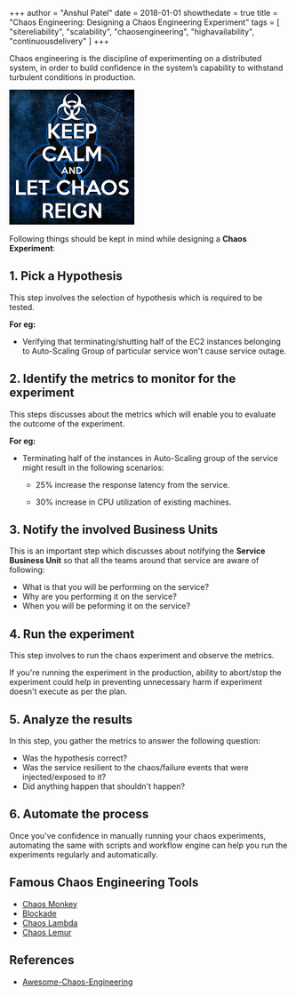 +++
author = "Anshul Patel"
date = 2018-01-01
showthedate = true
title = "Chaos Engineering: Designing a Chaos Engineering Experiment"
tags = [
    "sitereliability",
    "scalability",
    "chaosengineering",
    "highavailability",
    "continuousdelivery"
    ]
+++

Chaos engineering  is the discipline of experimenting on a distributed system, in order to build confidence in the system’s capability to withstand turbulent conditions in production.

<!--more-->

![keep_calm_chaos_reign](/img/keep_calm.png)

Following things should be kept in mind while designing a __Chaos Experiment__:

## 1. Pick a Hypothesis

This step involves the selection of hypothesis which is required to be tested.

__For eg:__

* Verifying that terminating/shutting half of the EC2 instances belonging to Auto-Scaling Group of particular service won't cause service outage.

## 2. Identify the metrics to monitor for the experiment

This steps discusses about the metrics which will enable you to evaluate the outcome of the experiment.

__For eg:__

* Terminating half of the instances in Auto-Scaling group of the service might result in the following scenarios:

  - 25% increase the response latency from the service.

  - 30% increase in CPU utilization of existing machines.

## 3. Notify the involved Business Units

This is an important step which discusses about notifying the __Service Business Unit__ so that all the teams around that service are aware of following:

  - What is that you will be performing on the service?
  - Why are you performing it on the service?
  - When you will be peforming it on the service?

## 4. Run the experiment

This step involves to run the chaos experiment and observe the metrics.

If you're running the experiment in the production, ability to abort/stop the experiment could help in preventing unnecessary harm if experiment doesn't execute as per the plan.

## 5. Analyze the results

In this step, you gather the metrics to answer the following question:

* Was the hypothesis correct?
* Was the service resilient to the chaos/failure events that were injected/exposed to it?
* Did anything happen that shouldn't happen?

## 6. Automate the process

Once you've confidence in manually running your chaos experiments, automating the same with scripts and workflow engine can help you run the experiments regularly and automatically.

## Famous Chaos Engineering Tools

* [Chaos Monkey](https://github.com/Netflix/chaosmonkey)
* [Blockade](https://github.com/worstcase/blockade)
* [Chaos Lambda](https://github.com/bbc/chaos-lambda)
* [Chaos Lemur](https://github.com/strepsirrhini-army/chaos-lemur)




## References

* [Awesome-Chaos-Engineering](https://github.com/dastergon/awesome-chaos-engineering)
